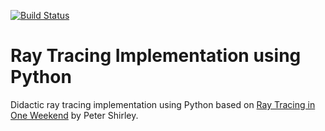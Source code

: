 [![Build Status](https://travis-ci.com/cmendl/raytracing.svg?branch=master)](https://travis-ci.com/cmendl/raytracing)


Ray Tracing Implementation using Python
=======================================

Didactic ray tracing implementation using Python based on [Ray Tracing in One Weekend](https://github.com/petershirley/raytracinginoneweekend/releases/) by Peter Shirley.

